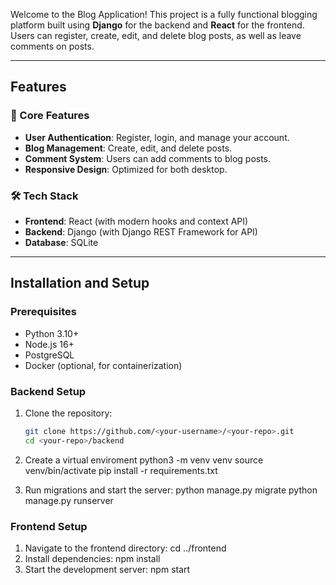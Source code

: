 

Welcome to the Blog Application! This project is a fully functional blogging platform built using **Django** for the backend and **React** for the frontend. Users can register, create, edit, and delete blog posts, as well as leave comments on posts.

---

## Features

### 🌟 Core Features
- **User Authentication**: Register, login, and manage your account.
- **Blog Management**: Create, edit, and delete posts.
- **Comment System**: Users can add comments to blog posts.
- **Responsive Design**: Optimized for both desktop.


### 🛠️ Tech Stack
- **Frontend**: React (with modern hooks and context API)
- **Backend**: Django (with Django REST Framework for API)
- **Database**: SQLite


---

## Installation and Setup

### Prerequisites
- Python 3.10+
- Node.js 16+
- PostgreSQL
- Docker (optional, for containerization)

### Backend Setup
1. Clone the repository:
   ```bash
   git clone https://github.com/<your-username>/<your-repo>.git
   cd <your-repo>/backend
2. Create a virtual enviroment
   python3 -m venv venv
  source venv/bin/activate
  pip install -r requirements.txt

3. Run migrations and start the server:
  python manage.py migrate
  python manage.py runserver


 ### Frontend Setup

 1. Navigate to the frontend directory:
    cd ../frontend
2. Install dependencies:
   npm install
3. Start the development server:
   npm start




